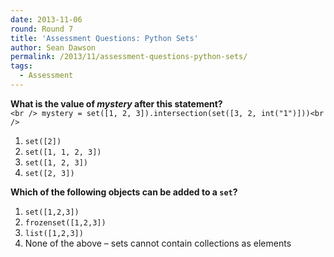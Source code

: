 ```yaml
---
date: 2013-11-06
round: Round 7
title: 'Assessment Questions: Python Sets'
author: Sean Dawson
permalink: /2013/11/assessment-questions-python-sets/
tags:
  - Assessment
---
```

**What is the value of *mystery* after this statement?**  
`<br />
mystery = set([1, 2, 3]).intersection(set([3, 2, int("1")]))<br />
`

1.  `set([2])`
2.  `set([1, 1, 2, 3])`
3.  `set([1, 2, 3])`
4.  `set([2, 3])`

**Which of the following objects can be added to a `set`?**

1.  `set([1,2,3])`
2.  `frozenset([1,2,3])`
3.  `list([1,2,3])`
4.  None of the above &#8211; sets cannot contain collections as elements

